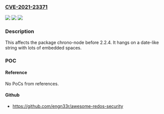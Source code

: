 ### [CVE-2021-23371](https://cve.mitre.org/cgi-bin/cvename.cgi?name=CVE-2021-23371)
![](https://img.shields.io/static/v1?label=Product&message=chrono-node&color=blue)
![](https://img.shields.io/static/v1?label=Version&message=%3C%202.2.4%20&color=brighgreen)
![](https://img.shields.io/static/v1?label=Vulnerability&message=Regular%20Expression%20Denial%20of%20Service%20(ReDoS)&color=brighgreen)

### Description

This affects the package chrono-node before 2.2.4. It hangs on a date-like string with lots of embedded spaces.

### POC

#### Reference
No PoCs from references.

#### Github
- https://github.com/engn33r/awesome-redos-security

